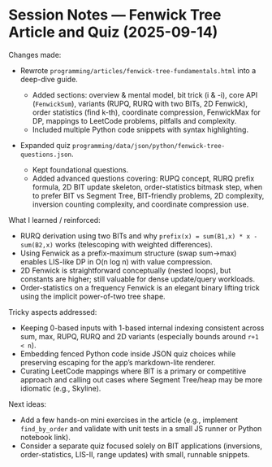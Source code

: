 # Session Notes — Fenwick Tree Article and Quiz (2025-09-14)

Changes made:
- Rewrote `programming/articles/fenwick-tree-fundamentals.html` into a deep-dive guide.
  - Added sections: overview & mental model, bit trick (i & -i), core API (`FenwickSum`), variants (RUPQ, RURQ with two BITs, 2D Fenwick), order statistics (find k-th), coordinate compression, FenwickMax for DP, mappings to LeetCode problems, pitfalls and complexity.
  - Included multiple Python code snippets with syntax highlighting.

- Expanded quiz `programming/data/json/python/fenwick-tree-questions.json`.
  - Kept foundational questions.
  - Added advanced questions covering: RUPQ concept, RURQ prefix formula, 2D BIT update skeleton, order-statistics bitmask step, when to prefer BIT vs Segment Tree, BIT-friendly problems, 2D complexity, inversion counting complexity, and coordinate compression use.

What I learned / reinforced:
- RURQ derivation using two BITs and why `prefix(x) = sum(B1,x) * x - sum(B2,x)` works (telescoping with weighted differences).
- Using Fenwick as a prefix-maximum structure (swap sum→max) enables LIS-like DP in O(n log n) with value compression.
- 2D Fenwick is straightforward conceptually (nested loops), but constants are higher; still valuable for dense update/query workloads.
- Order-statistics on a frequency Fenwick is an elegant binary lifting trick using the implicit power-of-two tree shape.

Tricky aspects addressed:
- Keeping 0-based inputs with 1-based internal indexing consistent across sum, max, RUPQ, RURQ and 2D variants (especially bounds around `r+1 < n`).
- Embedding fenced Python code inside JSON quiz choices while preserving escaping for the app’s markdown-lite renderer.
- Curating LeetCode mappings where BIT is a primary or competitive approach and calling out cases where Segment Tree/heap may be more idiomatic (e.g., Skyline).

Next ideas:
- Add a few hands-on mini exercises in the article (e.g., implement `find_by_order` and validate with unit tests in a small JS runner or Python notebook link).
- Consider a separate quiz focused solely on BIT applications (inversions, order-statistics, LIS-II, range updates) with small, runnable snippets.

